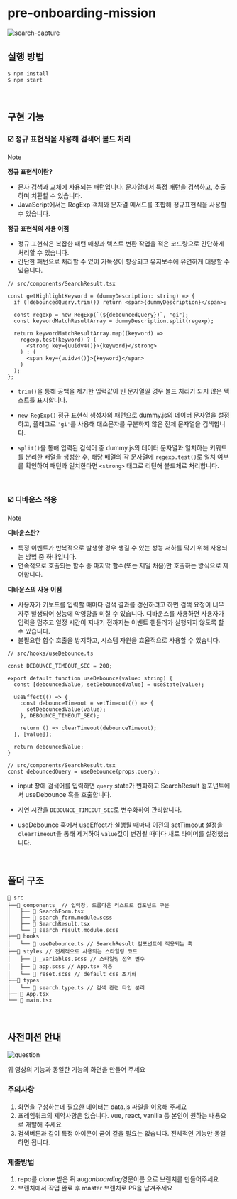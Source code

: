 # pre-onboarding-mission

![search-capture](https://github.com/user-attachments/assets/0797a281-0b7c-43df-bd18-62c4da66712e)

## 실행 방법

```
$ npm install
$ npm start
```

<br />

## 구현 기능

### ☑️ 정규 표현식을 사용해 검색어 볼드 처리

> [!NOTE]
>
> **정규 표현식이란?**
>
> - 문자 검색과 교체에 사용되는 패턴입니다. 문자열에서 특정 패턴을 검색하고, 추출하며 치환할 수 있습니다.
> - JavaScript에서는 RegExp 객체와 문자열 메서드를 조합해 정규표현식을 사용할 수 있습니다.
>
> **정규 표현식의 사용 이점**
>
> - 정규 표현식은 복잡한 패턴 매칭과 텍스트 변환 작업을 적은 코드량으로 간단하게 처리할 수 있습니다.
> - 간단한 패턴으로 처리할 수 있어 가독성이 향상되고 유지보수에 유연하게 대응할 수 있습니다.

```tsx
// src/components/SearchResult.tsx

const getHighlightKeyword = (dummyDescription: string) => {
  if (!debouncedQuery.trim()) return <span>{dummyDescription}</span>;

  const regexp = new RegExp(`(${debouncedQuery})`, "gi");
  const keywordMatchResultArray = dummyDescription.split(regexp);

  return keywordMatchResultArray.map((keyword) =>
    regexp.test(keyword) ? (
      <strong key={uuidv4()}>{keyword}</strong>
    ) : (
      <span key={uuidv4()}>{keyword}</span>
    )
  );
};
```

- `trim()`을 통해 공백을 제거한 입력값이 빈 문자열일 경우 볼드 처리가 되지 않은 텍스트를 표시합니다.

- `new RegExp()` 정규 표현식 생성자의 패턴으로 dummy.js의 데이터 문자열을 설정하고, 플래그로 `'gi'`를 사용해 대소문자를 구분하지 않은 전체 문자열을 검색합니다.

- `split()`을 통해 입력된 검색어 중 dummy.js의 데이터 문자열과 일치하는 키워드를 분리한 배열을 생성한 후, 해당 배열의 각 문자열에 `regexp.test()`로 일치 여부를 확인하여 패턴과 일치한다면 `<strong>` 태그로 리턴해 볼드체로 처리합니다.

<br />

### ☑️ 디바운스 적용

> [!NOTE]
>
> **디바운스란?**
>
> - 특정 이벤트가 반복적으로 발생할 경우 생길 수 있는 성능 저하를 막기 위해 사용되는 방법 중 하나입니다.
> - 연속적으로 호출되는 함수 중 마지막 함수(또는 제일 처음)만 호출하는 방식으로 제어합니다.
>
> **디바운스의 사용 이점**
>
> - 사용자가 키보드를 입력할 때마다 검색 결과를 갱신하려고 하면 검색 요청이 너무 자주 발생되어 성능에 악영향을 미칠 수 있습니다. 디바운스를 사용하면 사용자가 입력을 멈추고 일정 시간이 지나기 전까지는 이벤트 핸들러가 실행되지 않도록 할 수 있습니다.
> - 불필요한 함수 호출을 방지하고, 시스템 자원을 효율적으로 사용할 수 있습니다.

```tsx
// src/hooks/useDebounce.ts

const DEBOUNCE_TIMEOUT_SEC = 200;

export default function useDebounce(value: string) {
  const [debouncedValue, setDebouncedValue] = useState(value);

  useEffect(() => {
    const debounceTimeout = setTimeout(() => {
      setDebouncedValue(value);
    }, DEBOUNCE_TIMEOUT_SEC);

    return () => clearTimeout(debounceTimeout);
  }, [value]);

  return debouncedValue;
}

// src/components/SearchResult.tsx
const debouncedQuery = useDebounce(props.query);
```

- input 창에 검색어를 입력하면 `query` state가 변화하고 SearchResult 컴포넌트에서 useDebounce 훅을 호출합니다.

- 지연 시간을 `DEBOUNCE_TIMEOUT_SEC`로 변수화하여 관리합니다.

- useDebounce 훅에서 useEffect가 실행될 때마다 이전의 setTimeout 설정을 `clearTimeout`을 통해 제거하여 `value`값이 변경될 때마다 새로 타이머를 설정했습니다.

<br />

## 폴더 구조

```
📂 src
├──📂 components  // 입력창, 드롭다운 리스트로 컴포넌트 구분
│   ├── 📄 SearchForm.tsx
│   ├── 📄 search_form.module.scss
│   ├── 📄 SearchResult.tsx
│   └── 📄 search_result.module.scss
├──📂 hooks
│   └── 📄 useDebounce.ts // SearchResult 컴포넌트에 적용되는 훅
├──📂 styles // 전체적으로 사용되는 스타일링 코드
│   ├── 📄 _variables.scss // 스타일링 전역 변수
│   ├── 📄 app.scss // App.tsx 적용
│   └── 📄 reset.scss // default css 초기화
├──📂 types
│   └── 📄 search.type.ts // 검색 관련 타입 분리
├── 📄 App.tsx
└── 📄 main.tsx
```

<br />

## 사전미션 안내

![question](https://github.com/user-attachments/assets/3f139392-b269-4a4f-80e4-11eb82afd249)

위 영상의 기능과 동일한 기능의 화면을 만들어 주세요

### 주의사항

1. 화면을 구성하는데 필요한 데이터는 data.js 파일을 이용해 주세요
2. 프레임워크의 제약사항은 없습니다. vue, react, vanilla 등 본인이 원하는 내용으로 개발해 주세요
3. 검색버튼과 같이 특정 아이콘이 굳이 같을 필요는 없습니다. 전체적인 기능만 동일하면 됩니다.

### 제출방법

1. repo를 clone 받은 뒤 aug*onboarding*영문이름 으로 브랜치를 만들어주세요
2. 브랜치에서 작업 완료 후 master 브랜치로 PR을 남겨주세요
